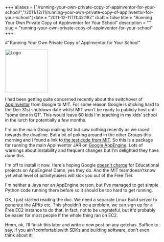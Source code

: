 +++
aliases = ["/running-your-own-private-copy-of-appinventor-for-your-school/","/2011/12/11/running-your-own-private-copy-of-appinventor-for-your-school"]
date = "2011-12-11T11:42:18Z"
draft = false
title = "Running Your Own Private Copy of AppInventor for Your School"
description = ""
slug = "running-your-own-private-copy-of-appinventor-for-your-school"
+++

#"Running Your Own Private Copy of AppInventor for Your School"


 <div class='p_embed p_image_embed'>
<img alt="Logo" height="140" src="http://getfile6.posterous.com/getfile/files.posterous.com/conoroneill/XoNUmYwaSLt62uKwheiARkeXcy7alphg0orxWsWLVFtAVL8YvOZI7sV0BI6u/logo.png" width="140" />
</div>
<p>I had been getting quite concerned recently about the switchover of <a href="http://www.appinventorbeta.com">AppInventor</a> from Google to MIT. For some reason Google is sticking hard to the Dec 31st shutdown date whilst MIT won&#39;t be ready to publicly host until &quot;some time in Q1&quot;. This would leave 60 kids I&#39;m teaching in my kids&#39; school in the lurch for potentially a few months. </p><p /><div>I&#39;m on the main Group mailing list but saw nothing recently as we raced towards the deadline. But a bit of poking around in the other Groups this morning and I found a link to<a href="http://appinventoredu.mit.edu/download-jar-files"> the test code from MIT</a>. So this is a package for running the main AppInventor JAR on <a href="http://code.google.com/appengine/">Google AppEngine</a>. Lots of warnings about instability and frequent changes but I&#39;m delighted they have done this.</div> <p /><div>I&#39;m off to install it now. Here&#39;s hoping Google <a href="http://code.google.com/appengine/docs/billing.html">doesn&#39;t charge</a> for Educational projects on AppEngine! Damn, yes they do. And the MIT teamdoesn&#39;tknow yet what level of activity/users will kick you out of the Free Tier.</div> <p /><div>I&#39;m neither a Java nor an AppEngine person, but I&#39;ve managed to get simple Python code running there before so it should be too hard to get running.</div><p /><div>OK, I just started reading the doc. We need a separate Linux Build server to generate the APKs etc. This shouldn&#39;t be a problem, we can sign up for a Free EC2 instance to do that. In fact, not to be ungrateful, but it&#39;d probably be easier for most people if the whole thing ran on EC2.</div> <p /><div>Hmm, ok, I&#39;ll finish this later and write a new post on any gotchas. Suffice to say, if you ain&#39;tcomfortablewith SDKs and building software, don&#39;t even think about it!</div>
 